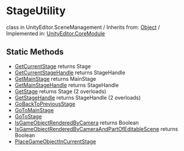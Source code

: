 # StageUtility
class in UnityEditor.SceneManagement
 / Inherits from: <a href="https://docs.unity3d.com/6000.0/Documentation/ScriptReference/Object.html" target="_blank">Object</a> / Implemented in: <a href="https://docs.unity3d.com/6000.0/Documentation/ScriptReference/UnityEditor.CoreModule.html" target="_blank">UnityEditor.CoreModule</a>
## Static Methods
- <a href="https://docs.unity3d.com/6000.0/Documentation/ScriptReference/StageUtility.GetCurrentStage.html" target="_blank">GetCurrentStage</a> returns Stage
- <a href="https://docs.unity3d.com/6000.0/Documentation/ScriptReference/StageUtility.GetCurrentStageHandle.html" target="_blank">GetCurrentStageHandle</a> returns StageHandle
- <a href="https://docs.unity3d.com/6000.0/Documentation/ScriptReference/StageUtility.GetMainStage.html" target="_blank">GetMainStage</a> returns MainStage
- <a href="https://docs.unity3d.com/6000.0/Documentation/ScriptReference/StageUtility.GetMainStageHandle.html" target="_blank">GetMainStageHandle</a> returns StageHandle
- <a href="https://docs.unity3d.com/6000.0/Documentation/ScriptReference/StageUtility.GetStage.html" target="_blank">GetStage</a> returns Stage (2 overloads)
- <a href="https://docs.unity3d.com/6000.0/Documentation/ScriptReference/StageUtility.GetStageHandle.html" target="_blank">GetStageHandle</a> returns StageHandle (2 overloads)
- <a href="https://docs.unity3d.com/6000.0/Documentation/ScriptReference/StageUtility.GoBackToPreviousStage.html" target="_blank">GoBackToPreviousStage</a>
- <a href="https://docs.unity3d.com/6000.0/Documentation/ScriptReference/StageUtility.GoToMainStage.html" target="_blank">GoToMainStage</a>
- <a href="https://docs.unity3d.com/6000.0/Documentation/ScriptReference/StageUtility.GoToStage.html" target="_blank">GoToStage</a>
- <a href="https://docs.unity3d.com/6000.0/Documentation/ScriptReference/StageUtility.IsGameObjectRenderedByCamera.html" target="_blank">IsGameObjectRenderedByCamera</a> returns Boolean
- <a href="https://docs.unity3d.com/6000.0/Documentation/ScriptReference/StageUtility.IsGameObjectRenderedByCameraAndPartOfEditableScene.html" target="_blank">IsGameObjectRenderedByCameraAndPartOfEditableScene</a> returns Boolean
- <a href="https://docs.unity3d.com/6000.0/Documentation/ScriptReference/StageUtility.PlaceGameObjectInCurrentStage.html" target="_blank">PlaceGameObjectInCurrentStage</a>
